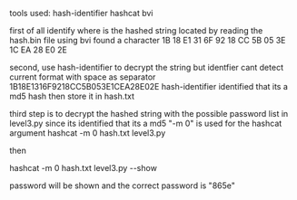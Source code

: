 tools used:
hash-identifier
hashcat
bvi

first of all identify where is the hashed string located
by reading the hash.bin file using bvi
found a character 1B 18 E1 31 6F 92 18 CC 5B 05 3E 1C EA 28 E0 2E 

second, use hash-identifier to decrypt the string but identfier cant detect current format with space as separator
1B18E1316F9218CC5B053E1CEA28E02E 
hash-identifier identified that its a md5 hash then store it in hash.txt

third step is to decrypt the hashed string with the possible password list in level3.py
since its identified that its a md5 "-m 0" is used for the hashcat argument
hashcat -m 0 hash.txt level3.py

then

hashcat -m 0 hash.txt level3.py --show

password will be shown and the correct password is "865e"
